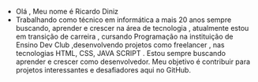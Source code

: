 - Olá , Meu nome é Ricardo Diniz
- Trabalhando como técnico em informática a mais  20 anos sempre buscando, aprender e crescer na área de tecnologia , atualmente estou em transição de carreira , cursando Programação na instituição de Ensino Dev Club ,desenvolvendo projetos como freelancer , nas tecnologias HTML, CSS, JAVA SCRIPT .
Estou sempre buscando aprender e crescer como desenvolvedor. Meu objetivo é contribuir para projetos interessantes e desafiadores aqui no GitHub.
